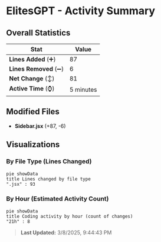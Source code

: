 # ElitesGPT - Activity Summary 

## Overall Statistics

| Stat                   | Value                                                             |
| ---------------------- | ----------------------------------------------------------------- |
| **Lines Added** (➕)   | 87                                          |
| **Lines Removed** (➖) | 6                                        |
| **Net Change** (↕)    | 81                |
| **Active Time** (⌚)   | 5 minutes |


## Modified Files
- **Sidebar.jsx** (+87, -6)

## Visualizations

### By File Type (Lines Changed)

```mermaid
pie showData
title Lines changed by file type
".jsx" : 93
```

### By Hour (Estimated Activity Count)

```mermaid
pie showData
title Coding activity by hour (count of changes)
"21h" : 8
```


> **Last Updated:** 3/8/2025, 9:44:43 PM